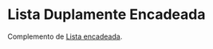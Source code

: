 # Lista Duplamente Encadeada
Complemento de [Lista encadeada](https://github.com/SuxPorT/data-structures/tree/master/linkedList).